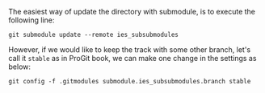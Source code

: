 The easiest way of update the directory with submodule, is to execute the following line:

```
git submodule update --remote ies_subsubmodules
```

However, if we would like to keep the track with some other branch, let's call it `stable` as 
in ProGit book, we can make one change in the settings as below:

```
git config -f .gitmodules submodule.ies_subsubmodules.branch stable
```
